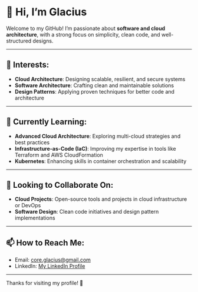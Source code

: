 # 👋 Hi, I’m Glacius

Welcome to my GitHub! I’m passionate about **software and cloud architecture**, with a strong focus on simplicity, clean code, and well-structured designs.

---

## 👀 Interests:
- **Cloud Architecture**: Designing scalable, resilient, and secure systems
- **Software Architecture**: Crafting clean and maintainable solutions
- **Design Patterns**: Applying proven techniques for better code and architecture

---

## 🌱 Currently Learning:
- **Advanced Cloud Architecture**: Exploring multi-cloud strategies and best practices
- **Infrastructure-as-Code (IaC)**: Improving my expertise in tools like Terraform and AWS CloudFormation
- **Kubernetes**: Enhancing skills in container orchestration and scalability

---

## 💞️ Looking to Collaborate On:
- **Cloud Projects**: Open-source tools and projects in cloud infrastructure or DevOps
- **Software Design**: Clean code initiatives and design pattern implementations

---

## 📫 How to Reach Me:
- Email: [core.glacius@gmail.com](mailto:core.glacius@gmail.com)
- LinkedIn: [My LinkedIn Profile](https://linkedin.com/in/eduard-markgraf)

---

Thanks for visiting my profile! 🚀

